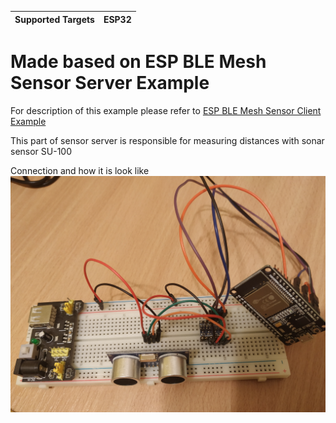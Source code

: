 | Supported Targets | ESP32 |
| ----------------- | ----- |

Made based on ESP BLE Mesh Sensor Server Example
==================================

For description of this example please refer to [ESP BLE Mesh Sensor Client Example](../sensor_client/README.md)

This part of sensor server is responsible for measuring distances with sonar sensor SU-100

Connection and how it is look like
![alt text](sensor_server_SU_100/sen-dis.jpg)
